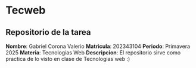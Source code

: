 # Tecweb
## Repositorio de la tarea 
__Nombre__: Gabriel Corona Valerio 
__Matricula__: 202343104
__Periodo__: Primavera 2025
__Materia__: Tecnologias Web 
__Descripcion__: El repositorio sirve como practica de lo visto en clase de Tecnologias web :)
